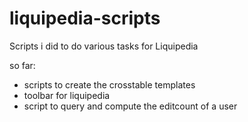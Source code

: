 liquipedia-scripts
==================

Scripts i did to do various tasks for Liquipedia

so far: 
* scripts to create the crosstable templates
* toolbar for liquipedia
* script to query and compute the editcount of a user
